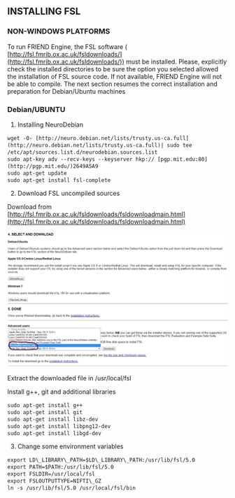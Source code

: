 ## INSTALLING FSL 

### NON-WINDOWS PLATFORMS

To run FRIEND Engine, the FSL software ( [http://fsl.fmrib.ox.ac.uk/fsldownloads/](http://fsl.fmrib.ox.ac.uk/fsldownloads/)) must be installed. Please, explicitly check the installed directories to be sure the option you selected allowed the installation of FSL source code. If not available, FRIEND Engine will not be able to compile. The next section resumes the correct installation and preparation for Debian/Ubuntu machines

### Debian/UBUNTU

1. Installing NeuroDebian

```shell
wget -O- [http://neuro.debian.net/lists/trusty.us-ca.full](http://neuro.debian.net/lists/trusty.us-ca.full)| sudo tee /etc/apt/sources.list.d/neurodebian.sources.list
sudo apt-key adv --recv-keys --keyserver hkp:// [pgp.mit.edu:80](http://pgp.mit.edu/)2649A5A9
sudo apt-get update
sudo apt-get install fsl-complete
```

2. Download FSL uncompiled sources

Download from [http://fsl.fmrib.ox.ac.uk/fsldownloads/fsldownloadmain.html](http://fsl.fmrib.ox.ac.uk/fsldownloads/fsldownloadmain.html)

![Download FSL](imgs/figure-2.png)


Extract the downloaded file in /usr/local/fsl

Install g++, git and additional libraries

```shell
sudo apt-get install g++
sudo apt-get install git
sudo apt-get install libz-dev
sudo apt-get install libpng12-dev
sudo apt-get install libgd-dev
```

3. Change some environment variables

```shell
export LD\_LIBRARY\_PATH=$LD\_LIBRARY\_PATH:/usr/lib/fsl/5.0
export PATH=$PATH:/usr/lib/fsl/5.0
export FSLDIR=/usr/local/fsl
export FSLOUTPUTTYPE=NIFTI\_GZ
ln -s /usr/lib/fsl/5.0 /usr/local/fsl/bin
```
